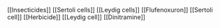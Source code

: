 [[Insecticides]]
[[Sertoli cells]]
[[Leydig cells]]
[[Flufenoxuron]]
[[Sertoli cell]]
[[Herbicide]]
[[Leydig cell]]
[[Dinitramine]]
